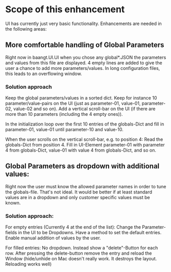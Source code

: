 # Scope of this enhancement

UI has currently just very basic functionality. Enhancements are needed in the following areas:

## More comfortable handling of Global Parameters
Right now in baangt.UI.UI when you chose any global*.JSON the parameters and values from this file are displayed. 
4 empty lines are added to give the user a chance to add more parameters/values. In long configuration files, this
leads to an overflowing window.

### Solution approach
Keep the global parameters/values in a sorted dict. Keep for instance 10 parameter/value-pairs on the UI (just as
parameter-01, value-01, parameter-02, value-02 and so on). Add a vertical scroll-bar on the UI (if there are more 
than 10 parameters (including the 4 empty ones)). 

In the initialization loop over the first 10 entries of the globals-Dict and fill in parameter-01, value-01 until 
parameter-10 and value-10. 

When the user scrolls on the vertical scroll-bar, e.g. to position 4: Read the globals-Dict from position 4. Fill in
UI-Element parameter-01 with parameter 4 from globals-Dict, value-01 with value 4 from globals-Dict, and so on.

## Global Parameters as dropdown with additional values:
Right now the user must know the allowed parameter names in order to tune the globals-file. That's not ideal. It would
be better if at least standard values are in a dropdown and only customer specific values must be known.

### Solution approach:
For empty entries (Currently 4 at the end of the list):
Change the Parameter-fields in the UI to be Dropdowns. Have a method to set the default entries. Enable manual 
addition of values by the user. 

For filled entries:
No dropdown. Instead show a "delete"-Button for each row. After pressing the delete-button remove the entry and reload
the Window (hide/unhide on Mac doesn't really work. It destroys the layout. Reloading works well)